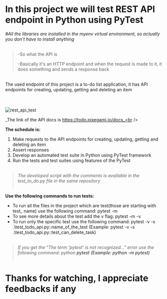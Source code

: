 # In this project we will test REST API endpoint in Python using PyTest <br />

_#All the libraries are installed in the myenv virtual environment, so actually you don't have to install anything_ <br /><br />

> -So what the API is
>
> -Basically it's an HTTP endpoint and when the request is made to it, it does something and sends a response back 
<br />
The used endpoint of this project is a to-do list application, 
it has API endpoints for creating, updating, getting and deleting an item <br /><br />
<br />

![rest_api_test](https://github.com/da-vincis/RestAPI/assets/139674525/b3a7eb38-ee69-471d-a74e-167f165c5f67)


_The link of the API docs is https://todo.pixegami.io/docs_<br />

**The schedule is:**
1. Make requests to the API endpoints for creating, updating, getting and deleting an item
2. Assert responses
3. Develop an automated test suite in Python using PyTest framework
4. Run the tests and test suites using features of the PyTest <br /><br />

> _The developed script with the comments is available in the test_to_do.py file in the same repository_ <br /><br />

**Use the following commands to run tests:**

- To run all the files in the project which are test(those are starting with test_ name) use the following command: pytest -m
- To see more details about the test add the v flag: pytest -m -v
- To run only the specific test use the following command: pytest -v -s .\test_todo_api.py::name_of_the_test (Example: pytest -v -s .\test_todo_api.py::test_can_delete_task) <br /><br />
> _If you get the "The term 'pytest' is not recognized..." error use the following command: python <a flag> pytest (Example: python -m pytest)_<br /><br />
# Thanks for watching, I appreciate feedbacks if any <br />
